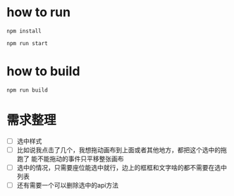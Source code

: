 # how to run
`npm install`

`npm run start`

# how to build

`npm run build`


# 需求整理
- [ ] 选中样式
- [ ] 比如说我点击了几个，我想拖动画布到上面或者其他地方，都把这个选中的拖跑了 能不能拖动的事件只平移整张画布
- [ ] 选中的情况，只需要座位能选中就行，边上的框框和文字啥的都不需要在选中列表
- [ ] 还有需要一个可以删除选中的api方法
